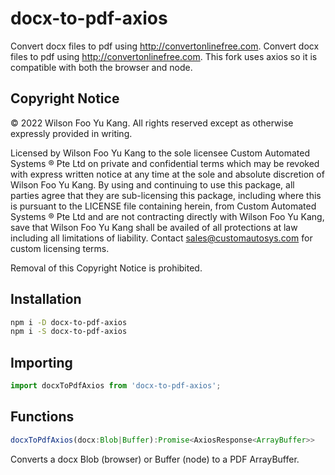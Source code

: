 # docx-to-pdf-axios

Convert docx files to pdf using http://convertonlinefree.com. Convert docx files to pdf using http://convertonlinefree.com. This fork uses axios so it is compatible with both the browser and node.

## Copyright Notice

&copy; 2022 Wilson Foo Yu Kang. All rights reserved except as otherwise expressly provided in writing.

Licensed by Wilson Foo Yu Kang to the sole licensee Custom Automated Systems &reg; Pte Ltd on private and confidential terms which may be revoked with express written notice at any time at the sole and absolute discretion of Wilson Foo Yu Kang. By using and continuing to use this package, all parties agree that they are sub-licensing this package, including where this is pursuant to the LICENSE file containing herein, from Custom Automated Systems &reg; Pte Ltd and are not contracting directly with Wilson Foo Yu Kang, save that Wilson Foo Yu Kang shall be availed of all protections at law including all limitations of liability. Contact sales@customautosys.com for custom licensing terms.

Removal of this Copyright Notice is prohibited.

## Installation

```bash
npm i -D docx-to-pdf-axios
npm i -S docx-to-pdf-axios
```

## Importing

```typescript
import docxToPdfAxios from 'docx-to-pdf-axios';
```

## Functions

```typescript
docxToPdfAxios(docx:Blob|Buffer):Promise<AxiosResponse<ArrayBuffer>>
```

Converts a docx Blob (browser) or Buffer (node) to a PDF ArrayBuffer.